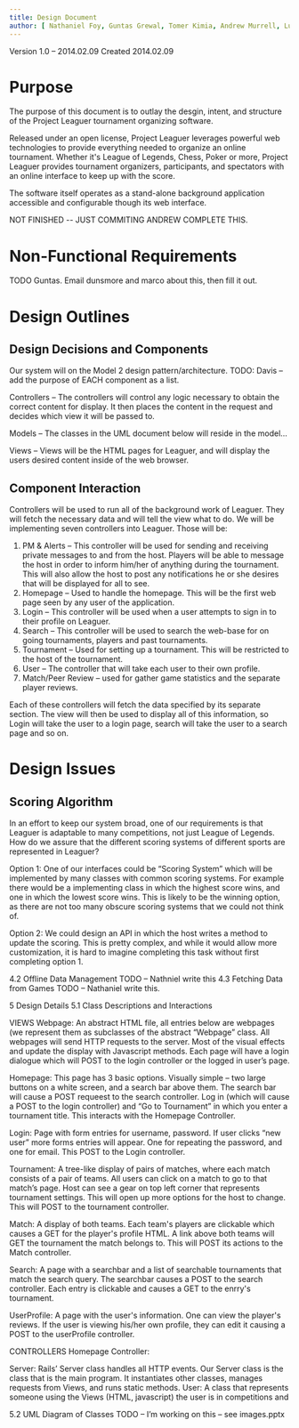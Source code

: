 ```yaml
---
title: Design Document
author: [ Nathaniel Foy, Guntas Grewal, Tomer Kimia, Andrew Murrell, Luke Shumaker, Davis Webb ]
---
```

Version 1.0 – 2014.02.09 
Created 2014.02.09

# Purpose

The purpose of this document is to outlay the desgin, intent, and structure of
the Project Leaguer tournament organizing software.

Released under an open license, Project Leaguer leverages powerful web
technologies to provide everything needed to organize an online tournament.
Whether it's League of Legends, Chess, Poker or more, Project Leaguer provides
tournament organizers, participants, and spectators with an online
interface to keep up with the score.

The software itself operates as a stand-alone background application
accessible and configurable though its web interface.

NOT FINISHED -- JUST COMMITING
ANDREW COMPLETE THIS.
 
# Non-Functional Requirements

TODO Guntas. Email dunsmore and marco about this, then fill it out.

# Design Outlines
## Design Decisions and Components

Our system will on the Model 2 design pattern/architecture. TODO:
Davis – add the purpose of EACH component as a list.

Controllers – The controllers will control any logic necessary to
obtain the correct content for display.  It then places the content in
the request and decides which view it will be passed to.

Models – The classes in the  UML document below will reside in the
model…

Views – Views will be the HTML pages for Leaguer, and will display the
users desired content inside of the web browser.

## Component Interaction

Controllers will be used to run all of the background work of Leaguer.
They will fetch the necessary data and will tell the view what to do.
We will be implementing seven controllers into Leaguer.  Those will
be:

 1. PM & Alerts – This controller will be used for sending and
    receiving private messages to and from the host.  Players will be
    able to message the host in order to inform him/her of anything
    during the tournament.  This will also allow the host to post any
    notifications he or she desires that will be displayed for all to
    see.
 2. Homepage – Used to handle the homepage.  This will be the first
    web page seen by any user of the application.
 3. Login – This controller will be used when a user attempts to sign
    in to their profile on Leaguer.
 4. Search – This controller will be used to search the web-base for
    on going tournaments, players and past tournaments.
 5. Tournament – Used for setting up a tournament.  This will be
    restricted to the host of the tournament.
 6. User – The controller that will take each user to their own
    profile.
 7. Match/Peer Review – used for gather game statistics and the
    separate player reviews.

Each of these controllers will fetch the data specified by its
separate section.  The view will then be used to display all of this
information, so Login will take the user to a login page, search will
take the user to a search page and so on.

# Design Issues
## Scoring Algorithm

In an effort to keep our system broad, one of our requirements is that
Leaguer is adaptable to many competitions, not just League of
Legends. How do we assure that the different scoring systems of
different sports are represented in Leaguer?

Option 1: One of our interfaces could be “Scoring System” which will
be implemented by many classes with common scoring systems. For
example there would be a implementing class in which the highest score
wins, and one in which the lowest score wins. This is likely to be the
winning option, as there are not too many obscure scoring systems that
we could not think of.

Option 2: We could design an API in which the host writes a method to
update the scoring. This is pretty complex, and while it would allow
more customization, it is hard to imagine completing this task without
first completing option 1.


4.2 Offline Data Management
TODO – Nathniel write this
4.3 Fetching Data from Games
TODO – Nathaniel write this.

5 Design Details
5.1 Class Descriptions and Interactions

VIEWS
Webpage: An abstract HTML file, all entries below are webpages (we represent them as subclasses of the abstract “Webpage” class. All webpages will send HTTP requests to the server. Most of the visual effects and update the display with Javascript methods. Each page will have a login dialogue which will POST to the login controller or the logged in user’s page. 

Homepage: This page has 3 basic options. Visually simple – two large buttons on a white screen, and a search bar above them. The search bar will cause a POST requeest to the search controller. Log in (which will cause a POST to the login controller) and “Go to Tournament” in which you enter a tournament title. This interacts with the Homepage Controller.

Login: Page with form entries for username, password. If user clicks “new user” more forms entries will appear. One for repeating the password, and one for email. This POST to the Login controller.

Tournament: A tree-like display of pairs of matches, where each match consists of a pair of teams. All users can click on a match to go to that match’s page.  Host can see a gear on top left corner that represents tournament settings. This will open up more options for the host to change. This will POST to the tournament controller.

Match: A display of both teams. Each team's players are clickable which causes a GET for the player's profile HTML. A link above both teams will GET the tournament the match belongs to. This will POST its actions to the Match controller.

Search: A page with a searchbar and a list of searchable tournaments that match the search query. The searchbar causes a POST to the search controller. Each entry is clickable and causes a GET to the enrry's tournament.

UserProfile: A page with the user's information. One can view the player's reviews. If the user is viewing his/her own profile, they can edit it causing a POST to the userProfile controller.


CONTROLLERS
Homepage Controller: 

Server: Rails’ Server class handles all HTTP events. Our Server class is the class that is the main program. It instantiates other classes, manages requests from Views, and runs static methods.
User: A class that represents someone using the Views (HTML, javascript) the user is in competitions and 
		

5.2 UML Diagram of Classes
TODO – I’m working on this – see images.pptx
